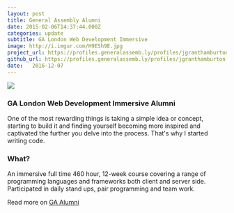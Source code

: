 ```yaml
---
layout: post
title: General Assembly Alumni
date: 2015-02-06T14:37:44.000Z
categories: update
subtitle: GA London Web Development Immersive
image: http://i.imgur.com/H9ESh9E.jpg
project_url: https://profiles.generalassemb.ly/profiles/jgranthamburton
github_url: https://profiles.generalassemb.ly/profiles/jgranthamburton
date:   2016-12-07
---
```





<img src="https://i.imgur.com/HevOrvC.png" class="fit image">

### GA London Web Development Immersive Alumni

One of the most rewarding things is taking a simple idea or concept, starting to build it and finding yourself becoming more inspired and captivated the further you delve into the process. That's why I started writing code.

### What?

An immersive full time 460 hour, 12-week course covering a range of programming languages and frameworks both client and server side. Participated in daily stand ups, pair programming and team work.


Read more on [GA Alumni](https://profiles.generalassemb.ly/profiles/jgranthamburton)
